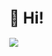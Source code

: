# 👋 Hi!

  ![](https://komarev.com/ghpvc/?username=AnuragPaul0&label=Profile+Views&color=red&style=plastic)  
  <!--- ![Top Langs](https://github-readme-stats.vercel.app/api/top-langs/?username=AnuragPaul0&theme=dark&jupyter%20notebook_color=blue&html=ff2244&css=00000&scss=222222&layout=compact)
, I’m Anurag Paul 0 not working
  ![Anurag's GitHub stats](https://github-readme-stats.vercel.app/api?username=AnuragPaul0&show_icons=true&theme=transparent)

bg_color=000
&scss=222222 html=00000green&matlab= 
AnuragPaul0/AnuragPaul0 is a ✨ special ✨ repository because its `README.md` (this file) appears on your GitHub profile.
You can click the Preview link to take a look at your changes.
--->
